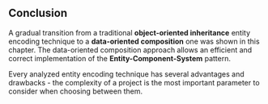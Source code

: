 


## Conclusion

A gradual transition from a traditional **object-oriented inheritance** entity encoding technique to a **data-oriented composition** one was shown in this chapter. The data-oriented composition approach allows an efficient and correct implementation of the **Entity-Component-System** pattern.

Every analyzed entity encoding technique has several advantages and drawbacks - the complexity of a project is the most important parameter to consider when choosing between them.